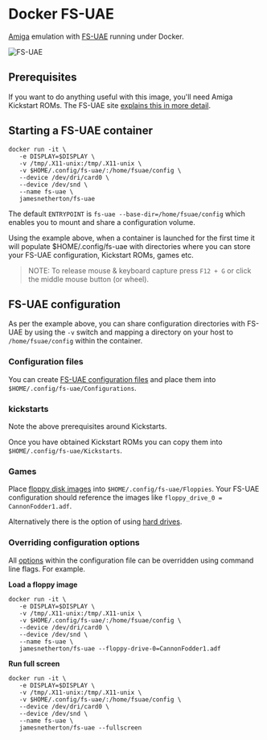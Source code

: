# Docker FS-UAE

[Amiga](https://en.wikipedia.org/wiki/Amiga) emulation with [FS-UAE](http://fs-uae.net/) running under Docker.

![FS-UAE](../assets/a600.jpg)

## Prerequisites

If you want to do anything useful with this image, you'll need Amiga Kickstart ROMs. The FS-UAE site [explains this in more detail](http://fs-uae.net/kickstarts).  

## Starting a FS-UAE container

```
docker run -it \
   -e DISPLAY=$DISPLAY \
   -v /tmp/.X11-unix:/tmp/.X11-unix \
   -v $HOME/.config/fs-uae/:/home/fsuae/config \
   --device /dev/dri/card0 \
   --device /dev/snd \
   --name fs-uae \
   jamesnetherton/fs-uae
```

The default `ENTRYPOINT` is `fs-uae --base-dir=/home/fsuae/config` which enables you to mount and share a configuration volume.

Using the example above, when a container is launched for the first time it will populate $HOME/.config/fs-uae with directories where you can store your FS-UAE configuration, Kickstart ROMs, games etc.

> NOTE: To release mouse & keyboard capture press `F12 + G` or click the middle mouse button (or wheel).

## FS-UAE configuration

As per the example above, you can share configuration directories with FS-UAE by using the `-v` switch and mapping a directory on your host to `/home/fsuae/config` within the container.

### Configuration files

You can create [FS-UAE configuration files](http://fs-uae.net/configuration-files) and place them into `$HOME/.config/fs-uae/Configurations`.

### kickstarts

Note the above prerequisites around Kickstarts.

Once you have obtained Kickstart ROMs you can copy them into `$HOME/.config/fs-uae/Kickstarts`.

### Games

Place [floppy disk images](http://fs-uae.net/floppy-images) into `$HOME/.config/fs-uae/Floppies`. Your FS-UAE configuration should reference the images like `floppy_drive_0 = CannonFodder1.adf`.

Alternatively there is the option of using [hard drives](http://fs-uae.net/using-hard-drives).

### Overriding configuration options

All [options](http://fs-uae.net/options) within the configuration file can be overridden using command line flags. For example.

**Load a floppy image**

```
docker run -it \
   -e DISPLAY=$DISPLAY \
   -v /tmp/.X11-unix:/tmp/.X11-unix \
   -v $HOME/.config/fs-uae/:/home/fsuae/config \
   --device /dev/dri/card0 \
   --device /dev/snd \
   --name fs-uae \
   jamesnetherton/fs-uae --floppy-drive-0=CannonFodder1.adf
```

**Run full screen**

```
docker run -it \
   -e DISPLAY=$DISPLAY \
   -v /tmp/.X11-unix:/tmp/.X11-unix \
   -v $HOME/.config/fs-uae/:/home/fsuae/config \
   --device /dev/dri/card0 \
   --device /dev/snd \
   --name fs-uae \
   jamesnetherton/fs-uae --fullscreen
```
